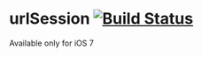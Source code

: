 urlSession [![Build Status](https://travis-ci.org/appcelerator-modules/ti.urlsession.svg)](https://travis-ci.org/appcelerator-modules/ti.urlsession)
==========

Available only for iOS 7
